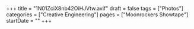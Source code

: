 +++
title = "1N01ZciX8nb42OiHJVtw.avif"
draft = false
tags = ["Photos"]
categories = ["Creative Engineering"]
pages = ["Moonrockers Showtape"]
startDate = ""
+++
